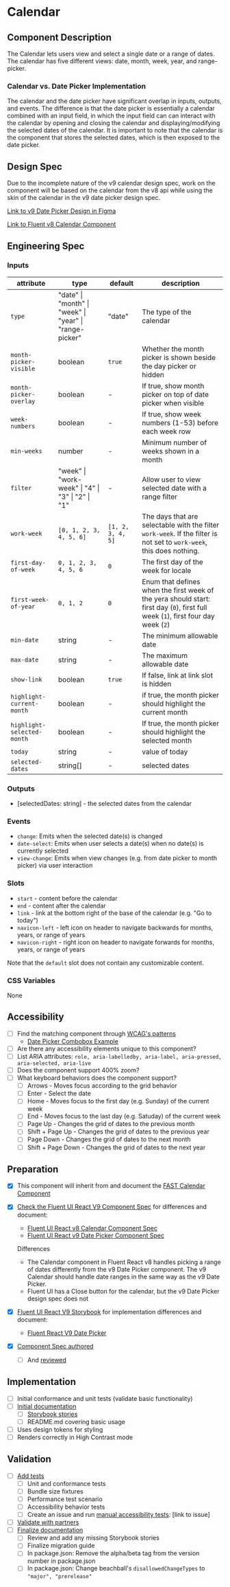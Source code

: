 # Calendar

## Component Description

The Calendar lets users view and select a single date or a range of dates. The calendar has five different views: date, month, week, year, and range-picker.

### Calendar vs. Date Picker Implementation

The calendar and the date picker have significant overlap in inputs, outputs, and events. The difference is that the date picker is essentially a calendar combined with an input field, in which the input field can can interact with the calendar by opening and closing the calendar and displaying/modifying the selected dates of the calendar. It is important to note that the calendar is the component that stores the selected dates, which is then exposed to the date picker.

## Design Spec

Due to the incomplete nature of the v9 calendar design spec, work on the component will be based on the calendar from the v8 api while using the skin of the calendar in the v9 date picker design spec.

[Link to v9 Date Picker Design in Figma](https://www.figma.com/file/9EHmS5y1Rr7DCh7KgJBwuz/DatePicker?type=design&mode=design&t=E6sL2ffuuZfwCSRp-0)

[Link to Fluent v8 Calendar Component](https://developer.microsoft.com/en-us/fluentui#/controls/web/calendar)

## Engineering Spec

### Inputs

| attribute                  | type                                                    | default           | description                                                                                                                       |
| -------------------------- | ------------------------------------------------------- | ----------------- | --------------------------------------------------------------------------------------------------------------------------------- |
| `type`                     | "date" \| "month" \| "week" \| "year" \| "range-picker" | "date"            | The type of the calendar                                                                                                          |
| `month-picker-visible`     | boolean                                                 | `true`            | Whether the month picker is shown beside the day picker or hidden                                                                 |
| `month-picker-overlay`     | boolean                                                 | -                 | If true, show month picker on top of date picker when visible                                                                     |
| `week-numbers`             | boolean                                                 | -                 | If true, show week numbers (1-53) before each week row                                                                            |
| `min-weeks`                | number                                                  | -                 | Minimum number of weeks shown in a month                                                                                          |
| `filter`                   | "week" \| "work-week" \| "4" \| "3" \| "2" \| "1"       | -                 | Allow user to view selected date with a range filter                                                                              |
| `work-week`                | `[0, 1, 2, 3, 4, 5, 6]`                                 | `[1, 2, 3, 4, 5]` | The days that are selectable with the filter `work-week`. If the filter is not set to `work-week`, this does nothing.             |
| `first-day-of-week`        | `0, 1, 2, 3, 4, 5, 6`                                   | `0`               | The first day of the week for locale                                                                                              |
| `first-week-of-year`       | `0, 1, 2`                                               | `0`               | Enum that defines when the first week of the yera should start: first day (`0`), first full week (`1`), first four day week (`2`) |
| `min-date`                 | string                                                  | -                 | The minimum allowable date                                                                                                        |
| `max-date`                 | string                                                  | -                 | The maximum allowable date                                                                                                        |
| `show-link`                | boolean                                                 | `true`            | If false, link at link slot is hidden                                                                                             |
| `highlight-current-month`  | boolean                                                 | -                 | if true, the month picker should highlight the current month                                                                      |
| `highlight-selected-month` | boolean                                                 | -                 | If true, the month picker should highlight the selected month                                                                     |
| `today`                    | string                                                  | -                 | value of today                                                                                                                    |
| `selected-dates`           | string[]                                                | -                 | selected dates                                                                                                                    |

### Outputs

- [selectedDates: string] - the selected dates from the calendar

### Events

- `change`: Emits when the selected date(s) is changed
- `date-select`: Emits when user selects a date(s) when no date(s) is currently selected
- `view-change`: Emits when view changes (e.g. from date picker to month picker) via user interaction

### Slots

- `start` - content before the calendar
- `end` - content after the calendar
- `link` - link at the bottom right of the base of the calendar (e.g. "Go to today")
- `navicon-left` - left icon on header to navigate backwards for months, years, or range of years
- `navicon-right` - right icon on header to navigate forwards for months, years, or range of years

Note that the `default` slot does not contain any customizable content.

### CSS Variables

None

## Accessibility

- [ ] Find the matching component through [WCAG's patterns](https://www.w3.org/WAI/ARIA/apg/patterns/)
  - [Date Picker Combobox Example](https://www.w3.org/WAI/ARIA/apg/patterns/combobox/examples/combobox-datepicker/)
- [ ] Are there any accessibility elements unique to this component?
- [ ] List ARIA attributes: `role, aria-labelledby, aria-label, aria-pressed, aria-selected, aria-live`
- [ ] Does the component support 400% zoom?
- [ ] What keyboard behaviors does the component support?
  - [ ] Arrows - Moves focus according to the grid behavior
  - [ ] Enter - Select the date
  - [ ] Home - Moves focus to the first day (e.g. Sunday) of the current week
  - [ ] End - Moves focus to the last day (e.g. Satuday) of the current week
  - [ ] Page Up - Changes the grid of dates to the previous month
  - [ ] Shift + Page Up - Changes the grid of dates to the previous year
  - [ ] Page Down - Changes the grid of dates to the next month
  - [ ] Shift + Page Down - Changes the grid of dates to the next year

## Preparation

- [x] This component will inherit from and document the [FAST Calendar Component](https://github.com/microsoft/fast/tree/master/packages/web-components/fast-foundation/src/calendar)

- [x] [Check the Fluent UI React V9 Component Spec](https://github.com/microsoft/fluentui/tree/master/specs) for differences and document:

  - [Fluent UI React v8 Calendar Component Spec](https://developer.microsoft.com/en-us/fluentui#/controls/web/calendar)
  - [Fluent UI React v9 Date Picker Component Spec](https://github.com/microsoft/fluentui/blob/master/specs/Datepicker.md)

  Differences

  - The Calendar component in Fluent React v8 handles picking a range of dates differently from the v9 Date Picker component. The v9 Calendar should handle date ranges in the same way as the v9 Date Picker.
  - Fluent UI has a Close button for the calendar, but the v9 Date Picker design spec does not

- [x] [Fluent UI React V9 Storybook](https://aka.ms/fluentui-storybook) for implementation differences and document:

  - [Fluent React V9 Date Picker](https://master--628d031b55e942004ac95df1.chromatic.com/?path=/docs/compat-components-datepicker--default)

- [x] [Component Spec authored](https://github.com/microsoft/fluentui/wiki/Component-Implementation-Guide#component-spec)
  - [ ] And [reviewed](https://github.com/microsoft/fluentui/wiki/Component-Implementation-Guide#spec-review)

## Implementation

- [ ] Initial conformance and unit tests (validate basic functionality)
- [ ] [Initial documentation](https://github.com/microsoft/fluentui/wiki/Component-Implementation-Guide#documentation)
  - [ ] [Storybook stories](https://github.com/microsoft/fluentui/wiki/Component-Implementation-Guide#storybook-stories)
  - [ ] README.md covering basic usage
- [ ] Uses design tokens for styling
- [ ] Renders correctly in High Contrast mode

## Validation

- [ ] [Add tests](https://github.com/microsoft/fluentui/wiki/Component-Implementation-Guide#tests)
  - [ ] Unit and conformance tests
  - [ ] Bundle size fixtures
  - [ ] Performance test scenario
  - [ ] Accessibility behavior tests
  - [ ] Create an issue and run [manual accessibility tests](https://github.com/microsoft/fluentui/wiki/Manual-Accessibility-Review-Checklist): [link to issue]
- [ ] [Validate with partners](https://github.com/microsoft/fluentui/wiki/Component-Implementation-Guide#validation)
- [ ] [Finalize documentation](https://github.com/microsoft/fluentui/wiki/Component-Implementation-Guide#finalize-documentation)
  - [ ] Review and add any missing Storybook stories
  - [ ] Finalize migration guide
  - [ ] In package.json: Remove the alpha/beta tag from the version number in package.json
  - [ ] In package.json: Change beachball's `disallowedChangeTypes` to `"major", "prerelease"`
